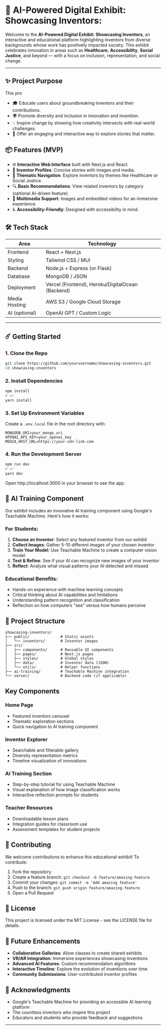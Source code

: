 # 🚀 AI-Powered Digital Exhibit: Showcasing Inventors:
Welcome to the **AI-Powered Digital Exhibit: Showcasing Inventors**, an interactive and educational platform highlighting inventors from diverse backgrounds whose work has positively impacted society. This exhibit celebrates innovation in areas such as **Healthcare**, **Accessibility**, **Social Justice**, and beyond — with a focus on inclusion, representation, and social change.

---

## ✨ Project Purpose
This pro
- 🎓 Educate users about groundbreaking inventors and their contributions.
- 🌍 Promote diversity and inclusion in innovation and invention.
- 💡 Inspire change by showing how creativity intersects with real-world challenges.
- 🧭 Offer an engaging and interactive way to explore stories that matter.

## 📦 Features (MVP)
- 🌐 **Interactive Web Interface** built with Next.js and React.
- 📁 **Inventor Profiles**: Concise stories with images and media.
- 📂 **Thematic Navigation**: Explore inventors by themes like Healthcare or Social Justice.
- 🔍 **Basic Recommendations**: View related inventors by category (optional AI-driven feature).
- 🎥 **Multimedia Support**: Images and embedded videos for an immersive experience.
- ♿ **Accessibility-Friendly**: Designed with accessibility in mind.

## 🛠 Tech Stack
| Area         | Technology           |
|--------------|----------------------|
| Frontend     | React + Next.js      |
| Styling      | Tailwind CSS / MUI   |
| Backend      | Node.js + Express (or Flask) |
| Database     | MongoDB / JSON       |
| Deployment   | Vercel (Frontend), Heroku/DigitalOcean (Backend) |
| Media Hosting| AWS S3 / Google Cloud Storage |
| AI (optional)| OpenAI GPT / Custom Logic |

---

## ☄️ Getting Started
### 1. Clone the Repo
```bash
git clone https://github.com/yourusername/showcasing-inventors.git
cd showcasing-inventors
```

### 2. Install Dependencies
```bash
npm install
# or
yarn install
```

### 3. Set Up Environment Variables
Create a `.env.local` file in the root directory with:
```
MONGODB_URI=your_mongo_uri
OPENAI_API_KEY=your_openai_key
MEDIA_HOST_URL=https://your-cdn-link.com
```

### 4. Run the Development Server
```bash
npm run dev
# or
yarn dev
```

Open http://localhost:3000 in your browser to see the app.

## 📱 AI Training Component

Our exhibit includes an innovative AI training component using Google's Teachable Machine. Here's how it works:

### For Students:
1. **Choose an Inventor**: Select any featured inventor from our exhibit
2. **Collect Images**: Gather 5-10 different images of your chosen inventor
3. **Train Your Model**: Use Teachable Machine to create a computer vision model
4. **Test & Refine**: See if your AI can recognize new images of your inventor
5. **Reflect**: Analyze what visual patterns your AI detected and missed

### Educational Benefits:
- Hands-on experience with machine learning concepts
- Critical thinking about AI capabilities and limitations
- Understanding pattern recognition and classification
- Reflection on how computers "see" versus how humans perceive

## 🔄 Project Structure

```
showcasing-inventors/
├── public/              # Static assets
│   └── inventors/       # Inventor images
├── src/
│   ├── components/      # Reusable UI components
│   ├── pages/           # Next.js pages
│   ├── styles/          # Global styles
│   ├── data/            # Inventor data (JSON)
│   └── utils/           # Helper functions
├── ai-training/         # Teachable Machine integration
└── server/              # Backend code (if applicable)
```

## Key Components

### Home Page
- Featured inventors carousel
- Thematic exploration sections
- Quick navigation to AI training component

### Inventor Explorer
- Searchable and filterable gallery
- Diversity representation metrics
- Timeline visualization of innovations

### AI Training Section
- Step-by-step tutorial for using Teachable Machine
- Visual explanation of how image classification works
- Interactive reflection prompts for students

### Teacher Resources
- Downloadable lesson plans
- Integration guides for classroom use
- Assessment templates for student projects

## 🤝 Contributing

We welcome contributions to enhance this educational exhibit! To contribute:

1. Fork the repository
2. Create a feature branch: `git checkout -b feature/amazing-feature`
3. Commit your changes: `git commit -m 'Add amazing feature'`
4. Push to the branch: `git push origin feature/amazing-feature`
5. Open a Pull Request

## 📄 License

This project is licensed under the MIT License - see the LICENSE file for details.

## 🔮 Future Enhancements

- **Collaborative Galleries**: Allow classes to create shared exhibits
- **VR/AR Integration**: Immersive experiences showcasing inventions
- **Advanced AI Features**: Custom recommendation algorithms
- **Interactive Timeline**: Explore the evolution of inventions over time
- **Community Submissions**: User-contributed inventor profiles

## 👏 Acknowledgments

- Google's Teachable Machine for providing an accessible AI learning platform
- The countless inventors who inspire this project
- Educators and students who provide feedback and suggestions

---------

